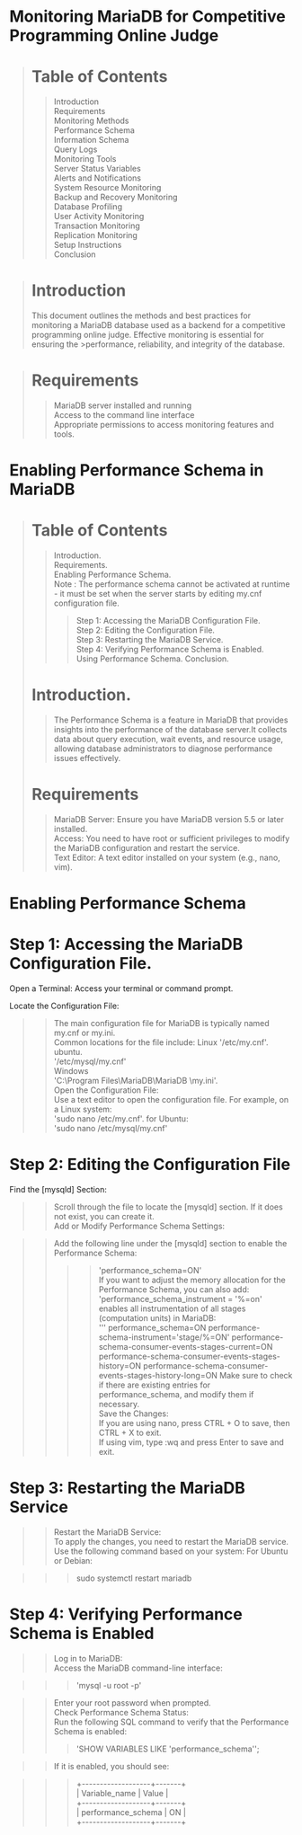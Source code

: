 # Monitoring MariaDB for Competitive Programming Online Judge
> # Table of Contents
  >>Introduction  
  >>Requirements  
  >>Monitoring Methods  
  >>Performance Schema  
  >>Information Schema  
  >>Query Logs  
  >>Monitoring Tools  
  >>Server Status Variables  
  >>Alerts and Notifications  
  >>System Resource Monitoring  
  >>Backup and Recovery Monitoring  
  >>Database Profiling  
  >>User Activity Monitoring  
  >>Transaction Monitoring  
  >>Replication Monitoring  
>Setup Instructions  
  >>Conclusion
  
># Introduction
>This document outlines the methods and best practices for monitoring a MariaDB database used as a backend for a competitive programming online judge.   Effective monitoring is essential for ensuring the >performance, reliability, and integrity of the database.

># Requirements
>>MariaDB server installed and running  
>>Access to the command line interface  
>>Appropriate permissions to access monitoring features and tools.

# Enabling Performance Schema in MariaDB
> # Table of Contents
>> Introduction.  
>>Requirements.  
>>Enabling Performance Schema.  
>> Note : The performance schema cannot be activated at runtime - it must be set when the server starts by editing my.cnf configuration file.  
>>>Step 1: Accessing the MariaDB Configuration File.  
>>>Step 2: Editing the Configuration File.  
>>>Step 3: Restarting the MariaDB Service.  
>>>Step 4: Verifying Performance Schema is Enabled.  
>>Using Performance Schema.
>>Conclusion.  
> # Introduction.  
>>The Performance Schema is a feature in MariaDB that provides insights into the performance of the database server.It collects data about query execution, wait events, and resource usage, allowing database administrators to diagnose performance issues effectively.
> # Requirements
>>MariaDB Server: Ensure you have MariaDB version 5.5 or later installed.  
>>Access: You need to have root or sufficient privileges to modify the MariaDB configuration and restart the service.  
>>Text Editor: A text editor installed on your system (e.g., nano, vim).  

# Enabling Performance Schema
# Step 1: Accessing the MariaDB Configuration File.  
Open a Terminal: Access your terminal or command prompt.  

Locate the Configuration File:
>>The main configuration file for MariaDB is typically named my.cnf or my.ini.  
>>Common locations for the file include:
>>Linux
'/etc/my.cnf'.    
>>ubuntu.  
'/etc/mysql/my.cnf'    
>>Windows  
'C:\Program Files\MariaDB\MariaDB <version>\my.ini'.     
>Open the Configuration File:  
>Use a text editor to open the configuration file. For example, on a Linux system:    
'sudo nano /etc/my.cnf'. 
>> for Ubuntu:  
'sudo nano /etc/mysql/my.cnf'  
# Step 2: Editing the Configuration File
Find the [mysqld] Section:

>>Scroll through the file to locate the [mysqld] section. If it does not exist, you can create it. <br>
>>Add or Modify Performance Schema Settings:

>>Add the following line under the [mysqld] section to enable the Performance Schema:  
>>>>'performance_schema=ON'  
>>If you want to adjust the memory allocation for the Performance Schema, you can also add:    
>>>>'performance_schema_instrument = '%=on'
>>enables all instrumentation of all stages (computation units) in MariaDB:  
'''
>>>>performance_schema=ON
>>>>performance-schema-instrument='stage/%=ON'
>>>>performance-schema-consumer-events-stages-current=ON
>>>>performance-schema-consumer-events-stages-history=ON
>>>>performance-schema-consumer-events-stages-history-long=ON
>>Make sure to check if there are existing entries for performance_schema, and modify them if necessary.    
>>Save the Changes:  
>>If you are using nano, press CTRL + O to save, then CTRL + X to exit.  
>>If using vim, type :wq and press Enter to save and exit.  
# Step 3: Restarting the MariaDB Service
>>Restart the MariaDB Service:    
>>To apply the changes, you need to restart the MariaDB service. Use the following command based on your system:
>>For Ubuntu or Debian:  

>>>sudo systemctl restart mariadb


# Step 4: Verifying Performance Schema is Enabled
>>Log in to MariaDB:  
>>Access the MariaDB command-line interface:  

>>>'mysql -u root -p'

>>Enter your root password when prompted.  
>>Check Performance Schema Status:  
>>Run the following SQL command to verify that the Performance Schema is enabled:  
>>>'SHOW VARIABLES LIKE 'performance_schema'';

>>If it is enabled, you should see:

>>>+-------------------+-------+  
>>>| Variable_name     | Value |    
>>>+-------------------+-------+  
>>>| performance_schema | ON    |    
>>>+-------------------+-------+  


